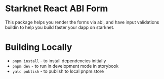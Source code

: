 # Starknet React ABI Form

This package helps you render the forms via abi, and have input validations buildin to help you build faster your dapp on starknet.

# Building Locally

- `pnpm install` - to install dependencies initially
- `pnpm dev` - to run in development mode in storybook
- `yalc publish` - to publish to local pnpm store
